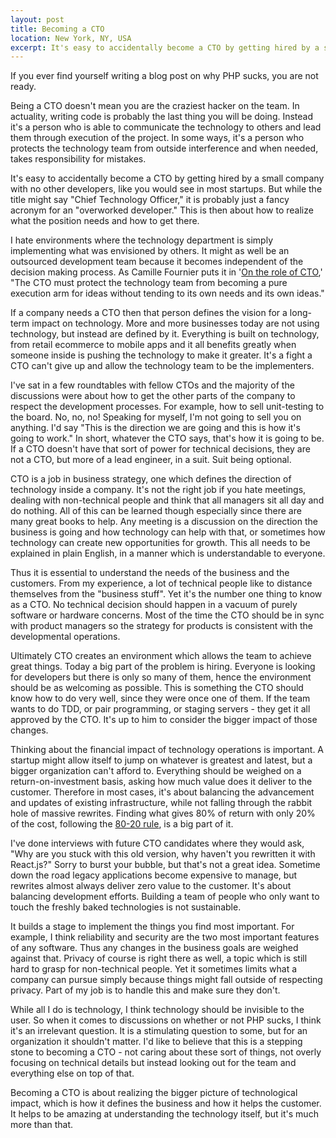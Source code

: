 ```yaml
---
layout: post
title: Becoming a CTO
location: New York, NY, USA
excerpt: It's easy to accidentally become a CTO by getting hired by a small company with no other developers, like you would see in most startups. But while the title might say "Chief Technology Officer," it is probably just a fancy acronym for an "overworked developer." This is then about how to realize what the position needs and how to get there.
---
```


If you ever find yourself writing a blog post on why PHP sucks, you are not ready.

Being a CTO doesn't mean you are the craziest hacker on the team. In actuality, writing code is probably the last thing you will be doing. Instead it's a person who is able to communicate the technology to others and lead them through execution of the project. In some ways, it's a person who protects the technology team from outside interference and when needed, takes responsibility for mistakes.

It's easy to accidentally become a CTO by getting hired by a small company with no other developers, like you would see in most startups. But while the title might say "Chief Technology Officer," it is probably just a fancy acronym for an "overworked developer." This is then about how to realize what the position needs and how to get there.

I hate environments where the technology department is simply implementing what was envisioned by others. It might as well be an outsourced development team because it becomes independent of the decision making process. As Camille Fournier puts it in '[On the role of CTO](http://whilefalse.blogspot.fr/2015/02/cto.html),' "The CTO must protect the technology team from becoming a pure execution arm for ideas without tending to its own needs and its own ideas."

If a company needs a CTO then that person defines the vision for a long-term impact on technology. More and more businesses today are not using technology, but instead are defined by it. Everything is built on technology, from retail ecommerce to mobile apps and it all benefits greatly when someone inside is pushing the technology to make it greater. It's a fight a CTO can't give up and allow the technology team to be the implementers.

I've sat in a few roundtables with fellow CTOs and the majority of the discussions were about how to get the other parts of the company to respect the development processes. For example, how to sell unit-testing to the board. No, no, no! Speaking for myself, I'm not going to sell you on anything. I'd say "This is the direction we are going and this is how it's going to work." In short, whatever the CTO says, that's how it is going to be. If a CTO doesn't have that sort of power for technical decisions, they are not a CTO, but more of a lead engineer, in a suit. Suit being optional.

CTO is a job in business strategy, one which defines the direction of technology inside a company. It's not the right job if you hate meetings, dealing with non-technical people and think that all managers sit all day and do nothing. All of this can be learned though especially since there are many great books to help. Any meeting is a discussion on the direction the business is going and how technology can help with that, or sometimes how technology can create new opportunities for growth. This all needs to be explained in plain English, in a manner which is understandable to everyone.

Thus it is essential to understand the needs of the business and the customers. From my experience, a lot of technical people like to distance themselves from the "business stuff". Yet it's the number one thing to know as a CTO. No technical decision should happen in a vacuum of purely software or hardware concerns. Most of the time the CTO should be in sync with product managers so the strategy for products is consistent with the developmental operations.

Ultimately CTO creates an environment which allows the team to achieve great things. Today a big part of the problem is hiring. Everyone is looking for developers but there is only so many of them, hence the environment should be as welcoming as possible. This is something the CTO should know how to do very well, since they were once one of them. If the team wants to do TDD, or pair programming, or staging servers - they get it all approved by the CTO. It's up to him to consider the bigger impact of those changes.

Thinking about the financial impact of technology operations is important. A startup might allow itself to jump on whatever is greatest and latest, but a bigger organization can't afford to. Everything should be weighed on a return-on-investment basis, asking how much value does it deliver to the customer. Therefore in most cases, it's about balancing the advancement and updates of existing infrastructure, while not falling through the rabbit hole of massive rewrites. Finding what gives 80% of return with only 20% of the cost, following the [80-20 rule](https://en.wikipedia.org/wiki/Pareto_principle), is a big part of it.

I've done interviews with future CTO candidates where they would ask‚ "Why are you stuck with this old version, why haven't you rewritten it with React.js?" Sorry to burst your bubble, but that's not a great idea. Sometime down the road legacy applications become expensive to manage, but rewrites almost always deliver zero value to the customer. It's about balancing development efforts. Building a team of people who only want to touch the freshly baked technologies is not sustainable.

It builds a stage to implement the things you find most important. For example, I think reliability and security are the two most important features of any software. Thus any changes in the business goals are weighed against that. Privacy of course is right there as well, a topic which is still hard to grasp for non-technical people. Yet it sometimes limits what a company can pursue simply because things might fall outside of respecting privacy. Part of my job is to handle this and make sure they don't.

While all I do is technology, I think technology should be invisible to the user. So when it comes to discussions on whether or not PHP sucks, I think it's an irrelevant question. It is a stimulating question to some, but for an organization it shouldn't matter. I'd like to believe that this is a stepping stone to becoming a CTO - not caring about these sort of things, not overly focusing on technical details but instead looking out for the team and everything else on top of that.

Becoming a CTO is about realizing the bigger picture of technological impact, which is how it defines the business and how it helps the customer. It helps to be amazing at understanding the technology itself, but it's much more than that.
